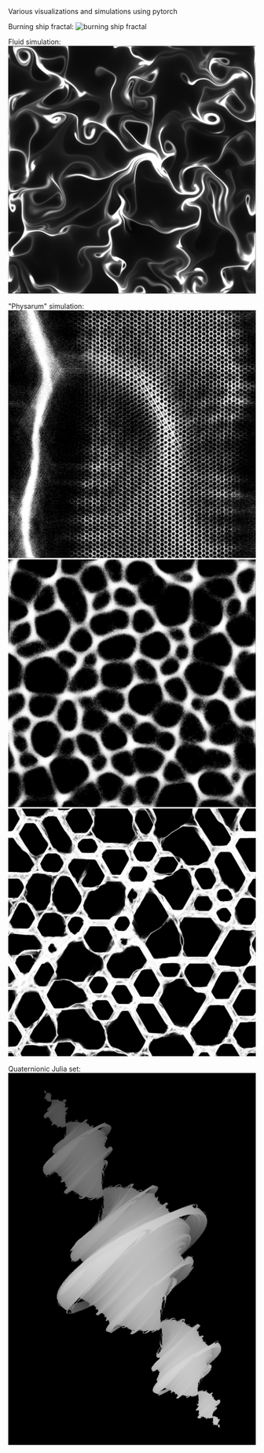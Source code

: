 Various visualizations and simulations using pytorch

Burning ship fractal:
![burning ship fractal](examples/ship.png)

Fluid simulation:
![fluid simulation](examples/fluid.png)

"Physarum" simulation:
![physarum](examples/slime_a.png)
![physarum](examples/slime_b.png)
![physarum](examples/slime_c.png)

Quaternionic Julia set:
![julia fractal](examples/julia_q.png)
